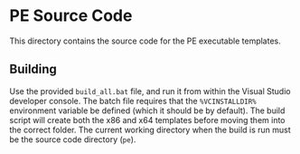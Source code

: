 # PE Source Code
This directory contains the source code for the PE executable templates.

## Building
Use the provided `build_all.bat` file, and run it from within the Visual Studio
developer console. The batch file requires that the `%VCINSTALLDIR%` environment
variable be defined (which it should be by default). The build script will
create both the x86 and x64 templates before moving them into the correct
folder. The current working directory when the build is run must be the source
code directory (`pe`).
